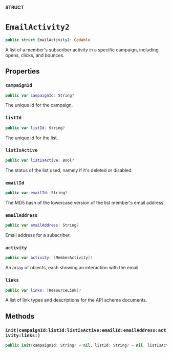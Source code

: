 **STRUCT**

# `EmailActivity2`

```swift
public struct EmailActivity2: Codable
```

A list of a member&#x27;s subscriber activity in a specific campaign, including opens, clicks, and bounces.

## Properties
### `campaignId`

```swift
public var campaignId: String?
```

The unique id for the campaign.

### `listId`

```swift
public var listId: String?
```

The unique id for the list.

### `listIsActive`

```swift
public var listIsActive: Bool?
```

The status of the list used, namely if it&#x27;s deleted or disabled.

### `emailId`

```swift
public var emailId: String?
```

The MD5 hash of the lowercase version of the list member&#x27;s email address.

### `emailAddress`

```swift
public var emailAddress: String?
```

Email address for a subscriber.

### `activity`

```swift
public var activity: [MemberActivity]?
```

An array of objects, each showing an interaction with the email.

### `links`

```swift
public var links: [ResourceLink]?
```

A list of link types and descriptions for the API schema documents.

## Methods
### `init(campaignId:listId:listIsActive:emailId:emailAddress:activity:links:)`

```swift
public init(campaignId: String? = nil, listId: String? = nil, listIsActive: Bool? = nil, emailId: String? = nil, emailAddress: String? = nil, activity: [MemberActivity]? = nil, links: [ResourceLink]? = nil)
```

